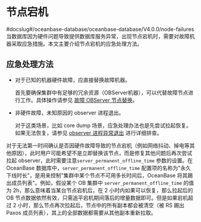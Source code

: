 节点宕机 
=========================
#docslug#/oceanbase-database/oceanbase-database/V4.0.0/node-failures
当数据库因为硬件问题导致提供数据库服务异常，出现节点宕机时，需要对故障机器采取应急措施。本文主要介绍节点宕机的应急处理方法。

应急处理方法 
---------------------------

* 对于已知的机器硬件故障，应直接替换故障机器。

  首先要确保集群中有足够的冗余资源（OBServer机器），可以代替故障节点进行工作。具体操作请参见 [故障 OBServer 节点替换](../../../9.common-o-m-operations/1.service/6.failed-observer-node-replacement.md)。
  

* 非硬件故障，未知原因的 observer 进程退出。 

  对于这类场景，比如 core dump 场景，应急处理办法也是先尝试拉起恢复。如果无法恢复，请参见 [observer 进程异常退出](../../../7.troubleshooting/4.observer-process-exits-abnormally.md) 进行详细排查。
  




对于无法第一时间确认是否因硬件故障导致的节点宕机（例如网络抖动、掉电等其他原因），此时用户可能希望不是立即替换该节点，而是修复其他问题后再次尝试拉起 observer，此时需要注意`server_permanent_offline_time` 参数的设置。在 OceanBase 数据库中，`server_permanent_offline_time` 配置项的名称为"永久下线时长"，是用来控制"集群中某个节点不可用多长时间后，OceanBase 将其踢出成员列表"。例如，假设某个 OB 集群中 `server_permanent_offline_time` 的值为 2h，那么意味着当某台节点宕机后，在 2 小时内如果可以恢复，那么拉起后的 OB 节点数据依然有效，只需追平宕机期间落后的增量数据即可。但是如果宕机超过 2 小时，那么节点再次拉起后，节点中的所有副本都会被清空（被 RS 踢出 Paxos 成员列表），其上的全部数据都需要从其他副本重新拉取。
